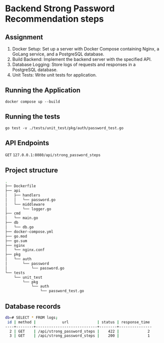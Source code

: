 # Backend Strong Password Recommendation steps

## Assignment

1. Docker Setup: Set up a server with Docker Compose containing Nginx, a GoLang service, and a PostgreSQL database.
2. Build Backend: Implement the backend server with the specified API.
3. Database Logging: Store logs of requests and responses in a PostgreSQL database.
4. Unit Tests: Write unit tests for application.

## Running the Application
`docker compose up --build`

## Running the tests
`go test -v ./tests/unit_test/pkg/auth/password_test.go`

## API Endpoints
`GET`
`127.0.0.1:8080/api/strong_password_steps`

## Project structure
```bash
.
├── Dockerfile
├── api
│   ├── handlers
│   │   └── password.go
│   └── middleware
│       └── logger.go
├── cmd
│   └── main.go
├── db
│   └── db.go
├── docker-compose.yml
├── go.mod
├── go.sum
├── nginx
│   └── nginx.conf
├── pkg
│   └── auth
│       └── password
│           └── password.go
└── tests
    └── unit_test
        └── pkg
            └── auth
                └── password_test.go
```

## Database records
```bash
db=# SELECT * FROM logs;
 id | method |            url             | status | response_time 
----+--------+----------------------------+--------+---------------
  2 | GET    | /api/strong_password_steps |    422 |             2
  3 | GET    | /api/strong_password_steps |    200 |             1
```
